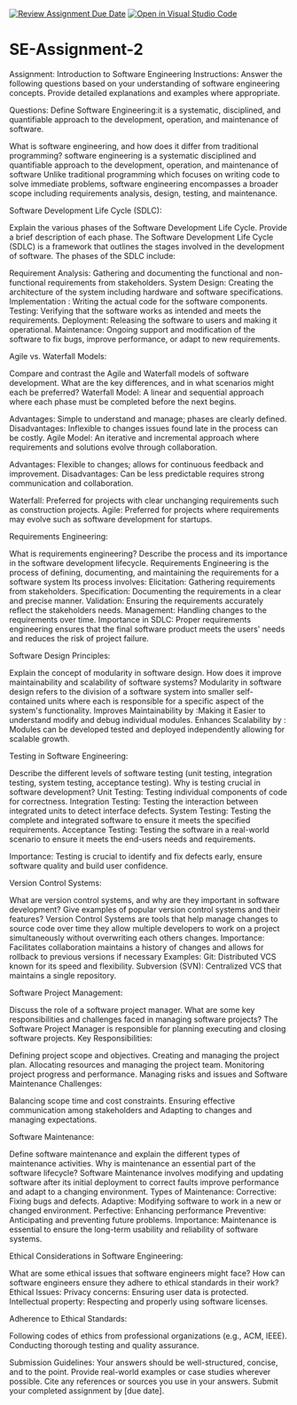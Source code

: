 [![Review Assignment Due Date](https://classroom.github.com/assets/deadline-readme-button-24ddc0f5d75046c5622901739e7c5dd533143b0c8e959d652212380cedb1ea36.svg)](https://classroom.github.com/a/-ucQIGTc)
[![Open in Visual Studio Code](https://classroom.github.com/assets/open-in-vscode-718a45dd9cf7e7f842a935f5ebbe5719a5e09af4491e668f4dbf3b35d5cca122.svg)](https://classroom.github.com/online_ide?assignment_repo_id=15243736&assignment_repo_type=AssignmentRepo)
# SE-Assignment-2
Assignment: Introduction to Software Engineering
Instructions:
Answer the following questions based on your understanding of software engineering concepts. Provide detailed explanations and examples where appropriate.

Questions:
Define Software Engineering:it is a systematic, disciplined, and quantifiable approach to the development, operation, and maintenance of software.

What is software engineering, and how does it differ from traditional programming?
 software engineering is a systematic disciplined and quantifiable approach to the development, operation, and maintenance of software Unlike traditional programming which focuses on writing code to solve immediate problems, software engineering encompasses a broader scope including requirements analysis, design, testing, and maintenance.

 Software Development Life Cycle (SDLC):

Explain the various phases of the Software Development Life Cycle. Provide a brief description of each phase.
The Software Development Life Cycle (SDLC) is a framework that outlines the stages involved in the development of software. The phases of the SDLC include:

Requirement Analysis: Gathering and documenting the functional and non-functional requirements from stakeholders.
System Design: Creating the architecture of the system including hardware and software specifications.
Implementation : Writing the actual code for the software components.
Testing: Verifying that the software works as intended and meets the requirements.
Deployment: Releasing the software to users and making it operational.
Maintenance: Ongoing support and modification of the software to fix bugs, improve performance, or adapt to new requirements.

Agile vs. Waterfall Models:

Compare and contrast the Agile and Waterfall models of software development. What are the key differences, and in what scenarios might each be preferred? Waterfall Model: A linear and sequential approach where each phase must be completed before the next begins. 

Advantages: Simple to understand and manage; phases are clearly defined.
Disadvantages: Inflexible to changes issues found late in the process can be costly.
Agile Model: An iterative and incremental approach where requirements and solutions evolve through collaboration.

Advantages: Flexible to changes; allows for continuous feedback and improvement.
Disadvantages: Can be less predictable requires strong communication and collaboration.

Waterfall: Preferred for projects with clear unchanging requirements such as construction projects.
Agile: Preferred for projects where requirements may evolve such as software development for startups.


Requirements Engineering:

What is requirements engineering? Describe the process and its importance in the software development lifecycle.
Requirements Engineering is the process of defining, documenting, and maintaining the requirements for a software system 
Its process involves:
Elicitation: Gathering requirements from stakeholders.
Specification: Documenting the requirements in a clear and precise manner.
Validation: Ensuring the requirements accurately reflect the stakeholders  needs.
Management: Handling changes to the requirements over time.
Importance in SDLC: Proper requirements engineering ensures that the final software product meets the users' needs and reduces the risk of project failure.

Software Design Principles: 

Explain the concept of modularity in software design. How does it improve maintainability and scalability of software systems?
Modularity in software design refers to the division of a software system into smaller self-contained units where each is responsible for a specific aspect of the system's functionality.
Improves Maintainability by :Making it  Easier to understand modify and debug individual modules.
Enhances Scalability by : Modules can be developed tested and deployed independently allowing for scalable growth.

Testing in Software Engineering:

Describe the different levels of software testing (unit testing, integration testing, system testing, acceptance testing). Why is testing crucial in software development? 
Unit Testing: Testing individual components of code for correctness.
Integration Testing: Testing the interaction between integrated units to detect interface defects.
System Testing: Testing the complete and integrated software to ensure it meets the specified requirements.
Acceptance Testing: Testing the software in a real-world scenario to ensure it meets the end-users needs and requirements.

Importance: Testing is crucial to identify and fix defects early, ensure software quality and build user confidence.

Version Control Systems:

What are version control systems, and why are they important in software development? Give examples of popular version control systems and their features?
Version Control Systems are tools that help manage changes to source code over time they allow multiple developers to work on a project simultaneously without overwriting each others changes.
Importance: Facilitates collaboration maintains a history of changes and allows for rollback to previous versions if necessary
Examples:
Git: Distributed VCS known for its speed and flexibility.
Subversion (SVN): Centralized VCS that maintains a single repository.

Software Project Management:

Discuss the role of a software project manager. What are some key responsibilities and challenges faced in managing software projects?
The Software Project Manager is responsible for planning executing and closing software projects.
Key Responsibilities:

Defining project scope and objectives.
Creating and managing the project plan.
Allocating resources and managing the project team.
Monitoring project progress and performance.
Managing risks and issues and Software Maintenance
Challenges:

Balancing scope time and cost constraints.
Ensuring effective communication among stakeholders and Adapting to changes and managing expectations.

 Software Maintenance:

Define software maintenance and explain the different types of maintenance activities. Why is maintenance an essential part of the software lifecycle?
Software Maintenance involves modifying and updating software after its initial deployment to correct faults improve performance and adapt to a changing environment.
Types of Maintenance:
Corrective: Fixing bugs and defects.
Adaptive: Modifying software to work in a new or changed environment.
Perfective: Enhancing performance 
Preventive: Anticipating and preventing future problems.
Importance: Maintenance is essential to ensure the long-term usability and reliability of software systems.

Ethical Considerations in Software Engineering:

What are some ethical issues that software engineers might face? How can software engineers ensure they adhere to ethical standards in their work?
Ethical Issues:
Privacy concerns: Ensuring user data is protected.
Intellectual property: Respecting and properly using software licenses.

Adherence to Ethical Standards:

Following codes of ethics from professional organizations (e.g., ACM, IEEE).
Conducting thorough testing and quality assurance.


Submission Guidelines:
Your answers should be well-structured, concise, and to the point.
Provide real-world examples or case studies wherever possible.
Cite any references or sources you use in your answers.
Submit your completed assignment by [due date].
